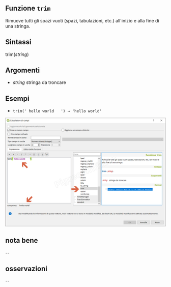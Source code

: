 ## Funzione `trim`

Rimuove tutti gli spazi vuoti (spazi, tabulazioni, etc.) all'inizio e alla fine di una stringa.

## Sintassi

trim(_string_)

## Argomenti

* _string_ stringa da troncare

## Esempi

* `trim(' hello world   ') → 'hello world'`

![](/img/stringhe_di_testo/trim/trim1.png)

## nota bene

--

## osservazioni

--